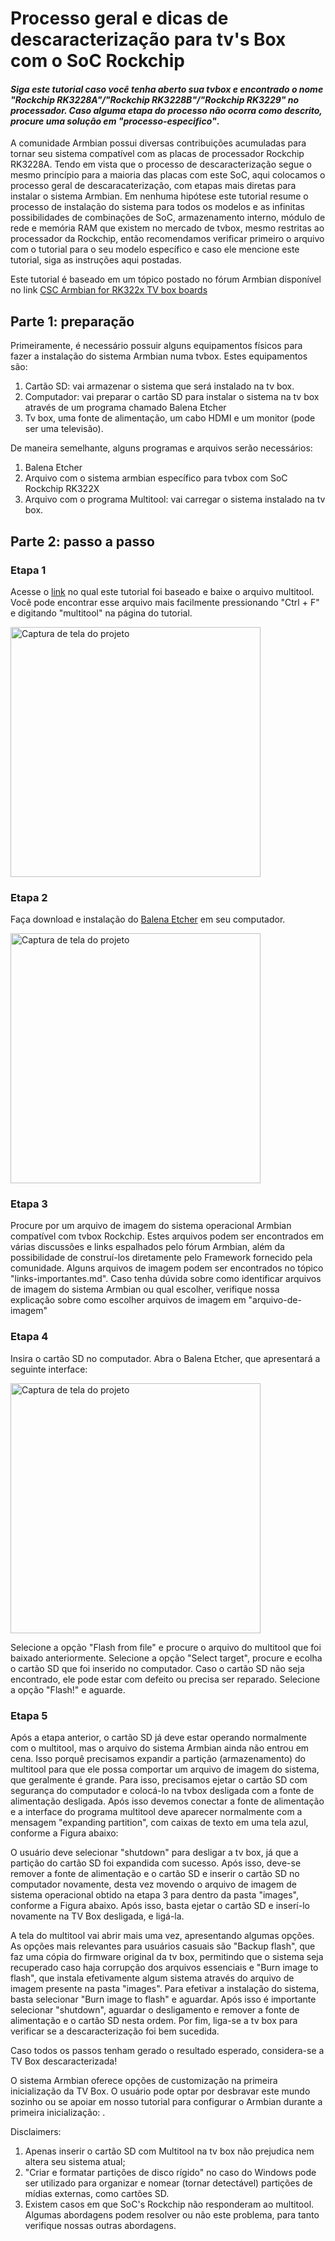 # Processo geral e dicas de descaracterização para tv's Box com o SoC Rockchip

#### **_Siga este tutorial caso você tenha aberto sua tvbox e encontrado o nome "Rockchip RK3228A"/"Rockchip RK3228B"/"Rockchip RK3229" no processador. Caso alguma etapa do processo não ocorra como descrito, procure uma solução em "processo-especifico"_**.

A comunidade Armbian possui diversas contribuições acumuladas para tornar seu sistema compatível com as placas de processador Rockchip RK3228A.
Tendo em vista que o processo de descaracterização segue o mesmo princípio para a maioria das placas com este SoC, aqui colocamos o processo geral de descaracaterização, com etapas mais diretas para instalar o sistema Armbian. Em nenhuma hipótese este tutorial resume o processo de instalação do sistema para todos os modelos e as infinitas possibilidades de combinações de SoC, armazenamento interno, módulo de rede e memória RAM que existem no mercado de tvbox, mesmo restritas ao processador da Rockchip, então recomendamos verificar primeiro o arquivo com o tutorial para o seu modelo específico e caso ele mencione este tutorial, siga as instruções aqui postadas.

Este tutorial é baseado em um tópico postado no fórum Armbian disponível no link [CSC Armbian for RK322x TV box boards](https://forum.armbian.com/topic/34923-csc-armbian-for-rk322x-tv-box-boards/)

## Parte 1: preparação
Primeiramente, é necessário possuir alguns equipamentos físicos para fazer a instalação do sistema Armbian numa tvbox. Estes equipamentos são:
1. Cartão SD: vai armazenar o sistema que será instalado na tv box.
2. Computador: vai preparar o cartão SD para instalar o sistema na tv box através de um programa chamado Balena Etcher
3. Tv box, uma fonte de alimentação, um cabo HDMI e um monitor (pode ser uma televisão).

De maneira semelhante, alguns programas e arquivos serão necessários:
1. Balena Etcher
2. Arquivo com o sistema armbian específico para tvbox com SoC Rockchip RK322X
3. Arquivo com o programa Multitool: vai carregar o sistema instalado na tv box.

## Parte 2: passo a passo

### Etapa 1
Acesse o [link](https://forum.armbian.com/topic/34923-csc-armbian-for-rk322x-tv-box-boards/) no qual este tutorial foi baseado e baixe o arquivo multitool. Você pode encontrar esse arquivo mais facilmente pressionando "Ctrl + F" e digitando "multitool" na página do tutorial.

 <img src="https://github.com/user-attachments/assets/3ef67367-76d9-47fc-9264-c924c48d85ac" alt="Captura de tela do projeto" width="400">


### Etapa 2
Faça download e instalação do [Balena Etcher](https://etcher.balena.io/) em seu computador.

 <img src="https://github.com/user-attachments/assets/5c8e6408-ac5b-45c7-b859-2ad2d78882d7" alt="Captura de tela do projeto" width="400">


### Etapa 3
Procure por um arquivo de imagem do sistema operacional Armbian compatível com tvbox Rockchip. Estes arquivos podem ser encontrados em várias discussões e links espalhados pelo fórum Armbian, além da possibilidade de construí-los diretamente pelo Framework fornecido pela comunidade. Alguns arquivos de imagem podem ser encontrados no tópico "links-importantes.md". Caso tenha dúvida sobre como identificar arquivos de imagem do sistema Armbian ou qual escolher, verifique nossa explicação sobre como escolher arquivos de imagem em "arquivo-de-imagem"

### Etapa 4
Insira o cartão SD no computador.
Abra o Balena Etcher, que apresentará a seguinte interface:

 <img src="https://github.com/user-attachments/assets/05361198-2c11-47bf-aeed-724f5f170a1f" alt="Captura de tela do projeto" width="400">

Selecione a opção "Flash from file" e procure o arquivo do multitool que foi baixado anteriormente.
Selecione a opção "Select target", procure e ecolha o cartão SD que foi inserido no computador. Caso o cartão SD não seja encontrado, ele pode estar com defeito ou precisa ser reparado.
Selecione a opção "Flash!" e aguarde.

### Etapa 5
Após a etapa anterior, o cartão SD já deve estar operando normalmente com o multitool, mas o arquivo do sistema Armbian ainda não entrou em cena. Isso porquê precisamos expandir a partição (armazenamento) do multitool para que ele possa comportar um arquivo de imagem do sistema, que geralmente é grande. Para isso, precisamos ejetar o cartão SD com segurança do computador e colocá-lo na tvbox desligada com a fonte de alimentação desligada. Após isso devemos conectar a fonte de alimentação e a interface do programa multitool deve aparecer normalmente com a mensagem "expanding partition", com caixas de texto em uma tela azul, conforme a Figura abaixo:

O usuário deve selecionar "shutdown" para desligar a tv box, já que a partição do cartão SD foi expandida com sucesso. Após isso, deve-se remover a fonte de alimentação e o cartão SD e inserir o cartão SD no computador novamente, desta vez movendo o arquivo de imagem de sistema operacional obtido na etapa 3 para dentro da pasta "images", conforme a Figura abaixo. Após isso, basta ejetar o cartão SD e inserí-lo novamente na TV Box desligada, e ligá-la.

A tela do multitool vai abrir mais uma vez, apresentando algumas opções. As opções mais relevantes para usuários casuais são "Backup flash", que faz uma cópia do firmware original da tv box, permitindo que o sistema seja recuperado caso haja corrupção dos arquivos essenciais e "Burn image to flash", que instala efetivamente algum sistema através do arquivo de imagem presente na pasta "images". Para efetivar a instalação do sistema, basta selecionar "Burn image to flash" e aguardar. Após isso é importante selecionar "shutdown", aguardar o desligamento e remover a fonte de alimentação e o cartão SD nesta ordem. Por fim, liga-se a tv box para verificar se a descaracterização foi bem sucedida.

Caso todos os passos tenham gerado o resultado esperado, considera-se a TV Box descaracterizada!

O sistema Armbian oferece opções de customização na primeira inicialização da TV Box. O usuário pode optar por desbravar este mundo sozinho ou se apoiar em nosso tutorial para configurar o Armbian durante a primeira inicialização: .

Disclaimers:

1. Apenas inserir o cartão SD com Multitool na tv box não prejudica nem altera seu sistema atual;
2. "Criar e formatar partições de disco rígido" no caso do Windows pode ser utilizado para organizar e nomear (tornar detectável) partições de mídias externas, como cartões SD.
3. Existem casos em que SoC's Rockchip não responderam ao multitool. Algumas abordagens podem resolver ou não este problema, para tanto verifique nossas outras abordagens.
